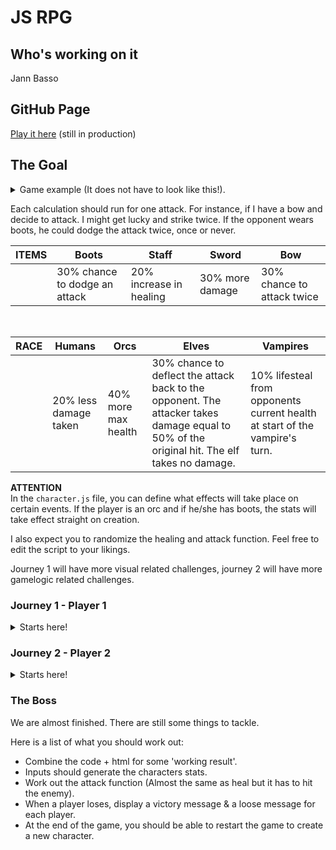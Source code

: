 # JS RPG

## Who's working on it
Jann Basso

## GitHub Page
[Play it here](https://jann-basso.github.io/js-rpg/)
(still in production)



## The Goal

<details><summary>Game example (It does not have to look like this!).</summary>

![](resources/Image1.jpg)
</details>

Each calculation should run for one attack. For instance, if I have a bow and decide to attack. I might get lucky and strike twice.
If the opponent wears boots, he could dodge the attack twice, once or never.


| ITEMS | Boots                                | Staff                  | Sword           | Bow                          |
|-------|--------------------------------------|------------------------|-----------------|------------------------------|
|       | 30% chance to dodge an attack        | 20% increase in healing| 30% more damage | 30% chance to attack twice   |

<br>

| RACE | Humans               | Orcs                    | Elves                                                         | Vampires                                                |
|------|----------------------|-------------------------|---------------------------------------------------------------|----------------------------------------------------|
|      |20% less damage taken |40% more max health      | 30% chance to deflect the attack back to the opponent. The attacker takes damage equal to 50% of the original hit. The elf takes no damage. |10% lifesteal from opponents current health at start of the vampire's turn. |

**ATTENTION**  
In the `character.js` file, you can define what effects will take place on certain events.
If the player is an orc and if he/she has boots, the stats will take effect straight on creation.

I also expect you to randomize the healing and attack function. Feel free to edit the script to your likings. 

Journey 1 will have more visual related challenges, journey 2 will have more gamelogic related challenges.  

### Journey 1 - Player 1


<details><summary>Starts here!</summary>   
<br>

**Challenge 1:**

Create an HTML page with the following elements included:

* A title.
* An element to display both characters stats (visual, name, item, health...) [Something like a VS screen](https://cmkt-image-prd.global.ssl.fastly.net/0.1.0/ps/2050964/910/607/m1/fpnw/wm0/sample8-.jpg?1482262310&s=b524ce6f06ee59486cfa7ffa7a78ad99)
* A panel with 6 buttons, 3 for each player (hit, heal & yield. Those are the moves.)
* A creation panel with inputs & dropdowns to create your character. (For now only name, items and race )
* A log that will tell you which move the player made.

**Challenge 2:**  

Use the character.js file and save the inputs inside variables/an object, and use them to initiate new characters for both players.

**Challenge 3:**

Make sure that only the title, VS screen and the input field are visible when creating the characters.

**Challenge 4**

When the characters are created, the creation panel should disappear. After this, the `moves` & `log` panel should appear.

**Challenge 5**

Display the health bar of both players this should work real-time.
Make sure it has a decrease/increase animation
Make use of max-health and currentHealth.


<details><summary> Finished? </summary>

**Great! Now proceed.**

![](https://media.giphy.com/media/2wSCG8Xf1sLlwyAwUV/giphy.gif)




</details>

</details>

### Journey 2 - Player 2

<details><summary>Starts here!</summary>  
<br>

**Challenge 1:**

Create a js file named `gamelogic.js`. You are in charge of writing the game itself.
Take a look at the `character.js` file you will have to use it.

**Note**: You will have to work with this file as well. Its up to you to find out what belongs where.

**Challenge 2:**

Initiate a temporary character. We will use this to test our game logic.

**Challenge 3:**

Write a function that will handle the races. This will only run once.

**Challenge 4:**

Write a function that will handle the items. This will be called everytime we make a move. 

**Challenge 5:**

Make the functions work with the character. See if the stats change on creation.

**Challenge 6:**

Lower the health of your object and create a healing function that will use the `heal` function. (character.js)
Make it so the function uses a random number between the minHealing and maxHealing.

**Note:** The `currentHealth` should **NEVER** go above the `maxHealth`


<details><summary> Finished? </summary>

**Great! Now proceed**

![](https://media.giphy.com/media/2wSCG8Xf1sLlwyAwUV/giphy.gif)

</details>
</details>


### The Boss

We are almost finished. There are still some things to tackle.

Here is a list of what you should work out:

* Combine the code + html for some 'working result'.
* Inputs should generate the characters stats.
* Work out the attack function (Almost the same as heal but it has to hit the enemy).
* When a player loses, display a victory message & a loose message for each player.
* At the end of the game, you should be able to restart the game to create a new character.